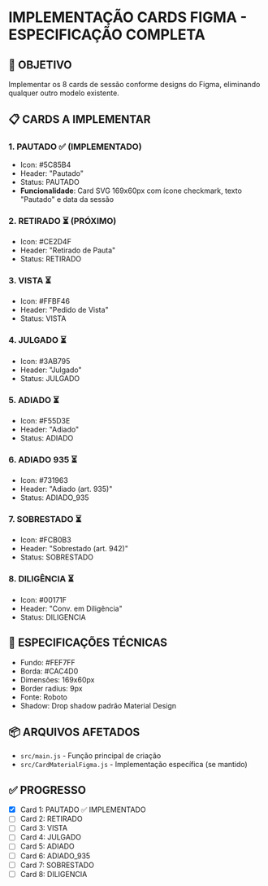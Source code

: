 # IMPLEMENTAÇÃO CARDS FIGMA - ESPECIFICAÇÃO COMPLETA

## 🎯 OBJETIVO

Implementar os 8 cards de sessão conforme designs do Figma, eliminando qualquer outro modelo existente.

## 📋 CARDS A IMPLEMENTAR

### 1. PAUTADO ✅ (IMPLEMENTADO)

-   Icon: #5C85B4
-   Header: "Pautado"
-   Status: PAUTADO
-   **Funcionalidade**: Card SVG 169x60px com ícone checkmark, texto "Pautado" e data da sessão

### 2. RETIRADO ⏳ (PRÓXIMO)

-   Icon: #CE2D4F
-   Header: "Retirado de Pauta"
-   Status: RETIRADO

### 3. VISTA ⏳

-   Icon: #FFBF46
-   Header: "Pedido de Vista"
-   Status: VISTA

### 4. JULGADO ⏳

-   Icon: #3AB795
-   Header: "Julgado"
-   Status: JULGADO

### 5. ADIADO ⏳

-   Icon: #F55D3E
-   Header: "Adiado"
-   Status: ADIADO

### 6. ADIADO 935 ⏳

-   Icon: #731963
-   Header: "Adiado (art. 935)"
-   Status: ADIADO_935

### 7. SOBRESTADO ⏳

-   Icon: #FCB0B3
-   Header: "Sobrestado (art. 942)"
-   Status: SOBRESTADO

### 8. DILIGÊNCIA ⏳

-   Icon: #00171F
-   Header: "Conv. em Diligência"
-   Status: DILIGENCIA

## 🎨 ESPECIFICAÇÕES TÉCNICAS

-   Fundo: #FEF7FF
-   Borda: #CAC4D0
-   Dimensões: 169x60px
-   Border radius: 9px
-   Fonte: Roboto
-   Shadow: Drop shadow padrão Material Design

## 📦 ARQUIVOS AFETADOS

-   `src/main.js` - Função principal de criação
-   `src/CardMaterialFigma.js` - Implementação específica (se mantido)

## ✅ PROGRESSO

-   [x] Card 1: PAUTADO ✅ IMPLEMENTADO
-   [ ] Card 2: RETIRADO
-   [ ] Card 3: VISTA
-   [ ] Card 4: JULGADO
-   [ ] Card 5: ADIADO
-   [ ] Card 6: ADIADO_935
-   [ ] Card 7: SOBRESTADO
-   [ ] Card 8: DILIGENCIA
